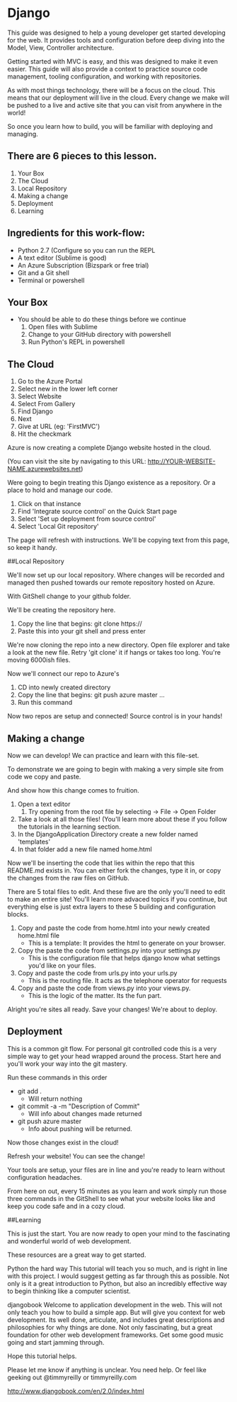 Django
=====

This guide was designed to help a young developer get started developing for the web. It provides tools and configuration before deep diving into the Model, View, Controller architecture. 

Getting started with MVC is easy, and this was designed to make it even easier. This guide will also provide a context to practice source code management, tooling configuration, and working with repositories. 

As with most things technology, there will be a focus on the cloud. This means that our deployment will live in the cloud. Every change we make will be pushed to a live and active site that you can visit from anywhere in the world!

So once you learn how to build, you will be familiar with deploying and managing.  

## There are 6 pieces to this lesson.  

1. Your Box
2. The Cloud
3. Local Repository
4. Making a change
5. Deployment
6. Learning


## Ingredients for this work-flow:

- Python 2.7 (Configure so you can run the REPL
- A text editor (Sublime is good)
- An Azure Subscription (Bizspark or free trial)
- Git and a Git shell
- Terminal or powershell

## Your Box 

-  You should be able to do these things before we continue
	1. Open files with Sublime
	2. Change to your GitHub directory with powershell
	3. Run Python's REPL in powershell

## The Cloud

1. Go to the Azure Portal
2. Select new in the lower left corner
3. Select Website
4. Select From Gallery
5. Find Django
6. Next 
7. Give at URL (eg: 'FirstMVC')
8. Hit the checkmark

Azure is now creating a complete Django website hosted in the cloud. 

(You can visit the site by navigating to this URL: http://YOUR-WEBSITE-NAME.azurewebsites.net)

Were going to begin treating this Django existence as a repository. Or a place to hold and manage our code.

1. Click on that instance
2. Find 'Integrate source control' on the Quick Start page
3. Select 'Set up deployment from source control'
4. Select 'Local Git repository'

The page will refresh with instructions. 
We'll be copying text from this page, so keep it handy. 
 

##Local Repository

We'll now set up our local repository. Where changes will be recorded and managed then pushed towards our remote repository hosted on Azure. 

With GitShell change to your github folder. 

We'll be creating the repository here. 

1. Copy the line that begins: git clone https:// 
2. Paste this into your git shell and press enter

We're now cloning the repo into a new directory. 
Open file explorer and take a look at the new file. Retry 'git clone' it if hangs or takes too long. You're moving 6000ish files. 

Now we'll connect our repo to Azure's

1. CD into newly created directory
2. Copy the line that begins: git push azure master ...
3. Run this command

Now two repos are setup and connected! 
Source control is in your hands! 

## Making a change

Now we can develop! We can practice and learn with this file-set.

To demonstrate we are going to begin with making a very simple site from code we copy and paste. 

And show how this change comes to fruition. 

1. Open a text editor
	1. Try opening from the root file by selecting -> File -> Open Folder
2. Take a look at all those files! (You'll learn more about these if you follow the tutorials in the learning section. 
3.  In the DjangoApplication Directory create a new folder named 'templates'
4.  In that folder add a new file named home.html

Now we'll be inserting the code that lies within the repo that this README.md exists in. You can either fork the changes, type it in, or copy the changes from the raw files on GitHub. 

There are 5 total files to edit. And these five are the only you'll need to edit to make an entire site! You'll learn more advaced topics if you continue, but everything else is just extra layers to these 5 building and configuration blocks. 

1. Copy and paste the code from home.html into your newly created home.html file 
	- This is a template: It provides the html to generate on your browser. 
2. Copy the paste the code from settings.py into your settings.py
	- This is the configuration file that helps django know what settings you'd like on your files. 
3. Copy and paste the code from urls.py into your urls.py
	- This is the routing file. It acts as the telephone operator for requests
4. Copy and paste the code from views.py into your views.py. 
	- This is the logic of the matter. Its the fun part. 

Alright you're sites all ready. Save your changes! We're about to deploy. 


## Deployment

This is a common git flow. For personal git controlled code this is a very simple way to get your head wrapped around the process. Start here and you'll work your way into the git mastery. 

Run these commands in this order

- git add . 	
	- Will return nothing	
- git commit -a -m "Description of Commit"
	- Will info about changes made returned
- git push azure master
	- Info about pushing will be returned.

Now those changes exist in the cloud! 

Refresh your website! You can see the change! 

Your tools are setup, your files are in line and you're ready to learn without configuration headaches. 

From here on out, every 15 minutes as you learn and work simply run those three commands in the GitShell to see what your website looks like and keep you code safe and in a cozy cloud. 


##Learning

This is just the start. You are now ready to open your mind to the fascinating and wonderful world of web development. 

These resources are a great way to get started. 

Python the hard way
This tutorial will teach you so much, and is right in line with this project. I would suggest getting as far through this as possible. Not only is it a great introduction to Python, but also an incredibly effective way to begin thinking like a computer scientist.

djangobook
Welcome to application development in the web. This will not only teach you how to build a simple app. But will give you context for web development. Its well done, articulate, and includes great descriptions and philosophies for why things are done. Not only fascinating, but a great foundation for other web development frameworks. Get some good music going and start jamming through.

Hope this tutorial helps. 

Please let me know if anything is unclear. 
You need help.
Or feel like geeking out
@timmyreilly
or
timmyreilly.com

http://www.djangobook.com/en/2.0/index.html
 

